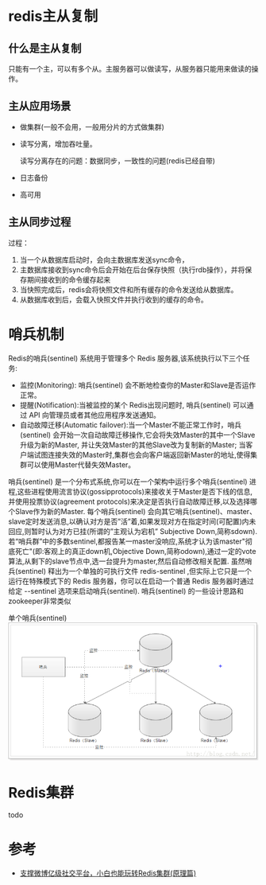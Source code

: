 # redis主从复制

## 什么是主从复制

只能有一个主，可以有多个从。主服务器可以做读写，从服务器只能用来做读的操作。

## 主从应用场景
- 做集群(一般不会用，一般用分片的方式做集群)
- 读写分离，增加吞吐量。

	读写分离存在的问题：数据同步，一致性的问题(redis已经自带)
	
- 日志备份
- 高可用	

## 主从同步过程

过程：

1. 当一个从数据库启动时，会向主数据库发送sync命令，
2. 主数据库接收到sync命令后会开始在后台保存快照（执行rdb操作），并将保存期间接收到的命令缓存起来
3. 当快照完成后，redis会将快照文件和所有缓存的命令发送给从数据库。
4. 从数据库收到后，会载入快照文件并执行收到的缓存的命令。




# 哨兵机制

Redis的哨兵(sentinel) 系统用于管理多个 Redis 服务器,该系统执行以下三个任务:

- 监控(Monitoring): 哨兵(sentinel) 会不断地检查你的Master和Slave是否运作正常。
- 提醒(Notification):当被监控的某个 Redis出现问题时, 哨兵(sentinel) 可以通过 API 向管理员或者其他应用程序发送通知。
- 自动故障迁移(Automatic failover):当一个Master不能正常工作时，哨兵(sentinel) 会开始一次自动故障迁移操作,它会将失效Master的其中一个Slave升级为新的Master, 并让失效Master的其他Slave改为复制新的Master; 当客户端试图连接失效的Master时,集群也会向客户端返回新Master的地址,使得集群可以使用Master代替失效Master。


哨兵(sentinel) 是一个分布式系统,你可以在一个架构中运行多个哨兵(sentinel) 进程,这些进程使用流言协议(gossipprotocols)来接收关于Master是否下线的信息,并使用投票协议(agreement protocols)来决定是否执行自动故障迁移,以及选择哪个Slave作为新的Master.
每个哨兵(sentinel) 会向其它哨兵(sentinel)、master、slave定时发送消息,以确认对方是否”活”着,如果发现对方在指定时间(可配置)内未回应,则暂时认为对方已挂(所谓的”主观认为宕机” Subjective Down,简称sdown).
若“哨兵群”中的多数sentinel,都报告某一master没响应,系统才认为该master"彻底死亡"(即:客观上的真正down机,Objective Down,简称odown),通过一定的vote算法,从剩下的slave节点中,选一台提升为master,然后自动修改相关配置.
虽然哨兵(sentinel) 释出为一个单独的可执行文件 redis-sentinel ,但实际上它只是一个运行在特殊模式下的 Redis 服务器，你可以在启动一个普通 Redis 服务器时通过给定 --sentinel 选项来启动哨兵(sentinel).
哨兵(sentinel) 的一些设计思路和zookeeper非常类似

单个哨兵(sentinel)
![](单个哨兵.png)

# Redis集群

todo  


# 参考

- [支撑微博亿级社交平台，小白也能玩转Redis集群(原理篇)](https://juejin.im/post/5dacfe2fe51d452b32181efb)